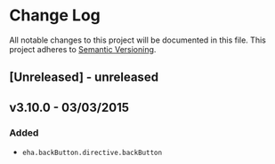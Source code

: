 # Change Log
All notable changes to this project will be documented in this file.
This project adheres to [Semantic Versioning](http://semver.org/).

## [Unreleased] - unreleased

## v3.10.0 - 03/03/2015

### Added
- `eha.backButton.directive.backButton`


